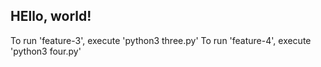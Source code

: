 ## HEllo, world!

To run 'feature-3', execute 'python3 three.py'
To run 'feature-4', execute 'python3 four.py'
